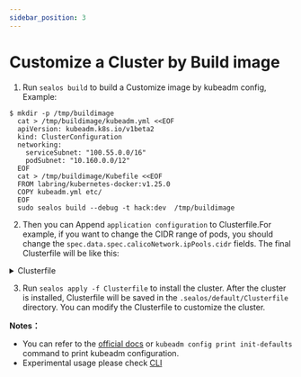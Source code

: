 ```yaml
---
sidebar_position: 3
---
```


# Customize a Cluster by Build image

1. Run `sealos build` to build a Customize image by kubeadm config, Example:

```shell
$ mkdir -p /tmp/buildimage
  cat > /tmp/buildimage/kubeadm.yml <<EOF
  apiVersion: kubeadm.k8s.io/v1beta2
  kind: ClusterConfiguration
  networking:
    serviceSubnet: "100.55.0.0/16"
    podSubnet: "10.160.0.0/12"
  EOF
  cat > /tmp/buildimage/Kubefile <<EOF
  FROM labring/kubernetes-docker:v1.25.0
  COPY kubeadm.yml etc/
  EOF
  sudo sealos build --debug -t hack:dev  /tmp/buildimage
```

2. Then you can Append `application configuration` to Clusterfile.For example, if you want to change the CIDR range of pods, you should change the `spec.data.spec.calicoNetwork.ipPools.cidr` fields. The final Clusterfile will be like this:

<details>
<summary>Clusterfile</summary>

```yaml
apiVersion: apps.sealos.io/v1beta1
kind: Cluster
metadata:
  name: default
spec:
  hosts:
    - ips:
        - 192.168.0.2:22
        - 192.168.0.3:22
        - 192.168.0.4:22
      roles:
        - master
        - amd64
    - ips:
        - 192.168.0.5:22
        - 192.168.0.6:22
        - 192.168.0.7:22
      roles:
        - node
        - amd64
  image:
    - hack:dev
    - labring/helm:v3.8.2
    - labring/calico:v3.24.1
  ssh:
    passwd: xxx
    pk: /root/.ssh/id_rsa
    port: 22
    user: root
status: {}
---
apiVersion: apps.sealos.io/v1beta1
kind: Config
metadata:
  name: calico
spec:
  path: charts/calico/values.yaml
  strategy: merge
  data: |
    installation:
      enabled: true
      kubernetesProvider: ""
      calicoNetwork:
        ipPools:
        - blockSize: 26
          cidr: 10.160.0.0/12
          encapsulation: IPIP
          natOutgoing: Enabled
          nodeSelector: all()
        nodeAddressAutodetectionV4:
          interface: "eth.*|en.*"
```

</details>

3. Run `sealos apply -f Clusterfile` to install the cluster. After the cluster is installed, Clusterfile will be saved in the `.sealos/default/Clusterfile` directory. You can modify the Clusterfile to customize the cluster.

**Notes：**

- You can refer to the [official docs](https://kubernetes.io/docs/reference/config-api/kubeadm-config.v1beta2/) or `kubeadm config print init-defaults` command to print kubeadm configuration.
- Experimental usage please check [CLI](https://www.sealos.io/docs/cli/apply#experimental)
